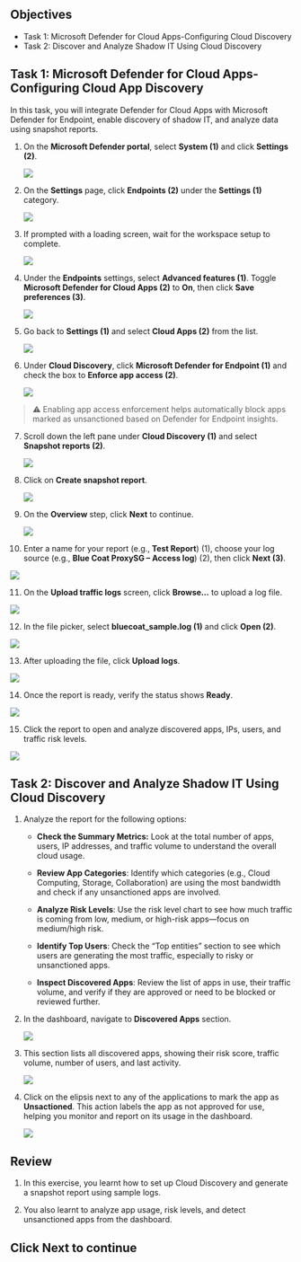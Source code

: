 ## Objectives

- Task 1: Microsoft Defender for Cloud Apps-Configuring Cloud Discovery
- Task 2: Discover and Analyze Shadow IT Using Cloud Discovery 

## Task 1: Microsoft Defender for Cloud Apps- Configuring Cloud App Discovery

In this task, you will integrate Defender for Cloud Apps with Microsoft Defender for Endpoint, enable discovery of shadow IT, and analyze data using snapshot reports.

1. On the **Microsoft Defender portal**, select **System (1)** and click **Settings (2)**.

   ![](./media/rd_day1_ex4_t1_3.png)

2. On the **Settings** page, click **Endpoints (2)** under the **Settings (1)** category.

   ![](./media/rd_day1_ex4_t1_4.png)

3. If prompted with a loading screen, wait for the workspace setup to complete.

   ![](./media/rd_day1_ex4_t1_5.png)

4. Under the **Endpoints** settings, select **Advanced features (1)**. Toggle **Microsoft Defender for Cloud Apps (2)** to **On**, then click **Save preferences (3)**.

   ![](./media/rd_day1_ex4_t1_6.png)

5. Go back to **Settings (1)** and select **Cloud Apps (2)** from the list.

   ![](./media/rd_day1_ex4_t1_7.png)

6. Under **Cloud Discovery**, click **Microsoft Defender for Endpoint (1)** and check the box to **Enforce app access (2)**.

   ![](./media/rd_day1_ex4_t1_8.png)

> ⚠️ Enabling app access enforcement helps automatically block apps marked as unsanctioned based on Defender for Endpoint insights.

7. Scroll down the left pane under **Cloud Discovery (1)** and select **Snapshot reports (2)**.

   ![](./media/rd_day1_ex4_t1_9.png)

8. Click on **Create snapshot report**.

   ![](./media/rd_day1_ex4_t1_10.png)

9. On the **Overview** step, click **Next** to continue.

   ![](./media/rd_day1_ex4_t1_11.png)

10. Enter a name for your report (e.g., **Test Report**) (1), choose your log source (e.g., **Blue Coat ProxySG – Access log**) (2), then click **Next (3)**.

   ![](./media/rd_day1_ex4_t1_12.png)

11. On the **Upload traffic logs** screen, click **Browse…** to upload a log file.

   ![](./media/rd_day1_ex4_t1_13.png)

12. In the file picker, select **bluecoat_sample.log (1)** and click **Open (2)**.

   ![](./media/rd_day1_ex4_t1_14.png)

13. After uploading the file, click **Upload logs**.

   ![](./media/rd_day1_ex4_t1_15.png)

14. Once the report is ready, verify the status shows **Ready**.

   ![](./media/rd_day1_ex4_t1_16.png)

15. Click the report to open and analyze discovered apps, IPs, users, and traffic risk levels.

   ![](./media/rd_day1_ex4_t1_17.png)

## Task 2: Discover and Analyze Shadow IT Using Cloud Discovery

1. Analyze the report for the following options:

    - **Check the Summary Metrics:** Look at the total number of apps, users, IP addresses, and traffic volume to understand the overall cloud usage.
    
    - **Review App Categories**: Identify which categories (e.g., Cloud Computing, Storage, Collaboration) are using the most bandwidth and check if any unsanctioned apps are involved.
    
    - **Analyze Risk Levels**: Use the risk level chart to see how much traffic is coming from low, medium, or high-risk apps—focus on medium/high risk.
    
    - **Identify Top Users**: Check the “Top entities” section to see which users are generating the most traffic, especially to risky or unsanctioned apps.
    
    - **Inspect Discovered Apps**: Review the list of apps in use, their traffic volume, and verify if they are approved or need to be blocked or reviewed further.

1. In the dashboard, navigate to **Discovered Apps** section.

   ![](./media/rd_day1_ex4_t2_1.png)

1. This section lists all discovered apps, showing their risk score, traffic volume, number of users, and last activity.

   ![](./media/rd_day1_ex4_t2_2.png)

1. Click on the elipsis next to any of the applications to mark the app as **Unsactioned**. This action labels the app as not approved for use, helping you monitor and report on its usage in the dashboard.

   ![](./media/rd_day1_ex4_t2_3.png)

## Review

1. In this exercise, you learnt how to set up Cloud Discovery and generate a snapshot report using sample logs.

1. You also learnt to analyze app usage, risk levels, and detect unsanctioned apps from the dashboard.

## Click Next to continue
